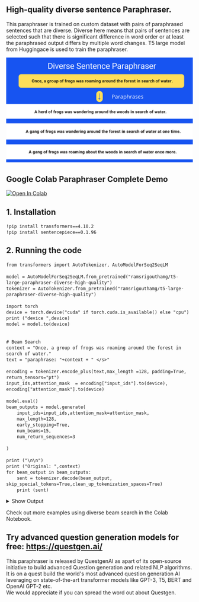 ## High-quality diverse sentence Paraphraser.

This paraphraser is trained on custom dataset with pairs of paraphrased sentences that are diverse. Diverse here means that pairs of sentences are selected such that there is significant difference in word order or at least the paraphrased output differs by multiple word changes. T5 large model from Huggingace is used to train the paraphraser.

<img src= './Diverse Sentence Paraphraser.png' > 

##  Google Colab Paraphraser Complete Demo
[![Open In Colab](https://colab.research.google.com/assets/colab-badge.svg)](https://colab.research.google.com/drive/16zHH-g9z5S_gUQQk7vOxUfpT085wTQ9Z?usp=sharing)

## 1. Installation
```
!pip install transformers==4.10.2
!pip install sentencepiece==0.1.96
```

## 2. Running the code
```
from transformers import AutoTokenizer, AutoModelForSeq2SeqLM

model = AutoModelForSeq2SeqLM.from_pretrained("ramsrigouthamg/t5-large-paraphraser-diverse-high-quality")
tokenizer = AutoTokenizer.from_pretrained("ramsrigouthamg/t5-large-paraphraser-diverse-high-quality")

import torch
device = torch.device("cuda" if torch.cuda.is_available() else "cpu")
print ("device ",device)
model = model.to(device)


# Beam Search
context = "Once, a group of frogs was roaming around the forest in search of water."
text = "paraphrase: "+context + " </s>"

encoding = tokenizer.encode_plus(text,max_length =128, padding=True, return_tensors="pt")
input_ids,attention_mask  = encoding["input_ids"].to(device), encoding["attention_mask"].to(device)

model.eval()
beam_outputs = model.generate(
    input_ids=input_ids,attention_mask=attention_mask,
    max_length=128,
    early_stopping=True,
    num_beams=15,
    num_return_sequences=3

)

print ("\n\n")
print ("Original: ",context)
for beam_output in beam_outputs:
    sent = tokenizer.decode(beam_output, skip_special_tokens=True,clean_up_tokenization_spaces=True)
    print (sent)

```
<details>
<summary>Show Output</summary>

```
Original:  Once, a group of frogs was roaming around the forest in search of water.
paraphrasedoutput: A herd of frogs was wandering around the woods in search of water.
paraphrasedoutput: A herd of frogs was wandering around the woods in search of water once more.
paraphrasedoutput: A gang of frogs was wandering around the woods in search of water once more.

```
</details>

Check out more examples using diverse beam search in the Colab Notebook.

## Try advanced question generation models for free:  https://questgen.ai/  


This paraphraser is released by QuestgenAI as apart of its open-source initiative to build advanced Question generation and related NLP algorithms.<br>
It is on a quest build the world's most advanced question generation AI leveraging on state-of-the-art transformer models like GPT-3, T5, BERT and OpenAI GPT-2 etc. <br>
We would appreciate if you can spread the word out about Questgen.